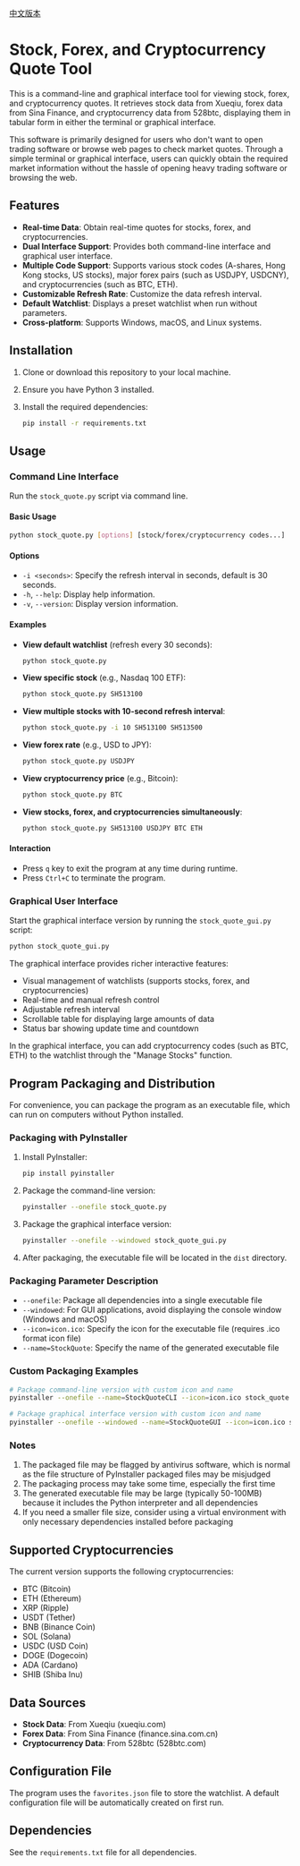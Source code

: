 [中文版本](README.md)

# Stock, Forex, and Cryptocurrency Quote Tool

This is a command-line and graphical interface tool for viewing stock, forex, and cryptocurrency quotes. It retrieves stock data from Xueqiu, forex data from Sina Finance, and cryptocurrency data from 528btc, displaying them in tabular form in either the terminal or graphical interface.

This software is primarily designed for users who don't want to open trading software or browse web pages to check market quotes. Through a simple terminal or graphical interface, users can quickly obtain the required market information without the hassle of opening heavy trading software or browsing the web.

## Features

- **Real-time Data**: Obtain real-time quotes for stocks, forex, and cryptocurrencies.
- **Dual Interface Support**: Provides both command-line interface and graphical user interface.
- **Multiple Code Support**: Supports various stock codes (A-shares, Hong Kong stocks, US stocks), major forex pairs (such as USDJPY, USDCNY), and cryptocurrencies (such as BTC, ETH).
- **Customizable Refresh Rate**: Customize the data refresh interval.
- **Default Watchlist**: Displays a preset watchlist when run without parameters.
- **Cross-platform**: Supports Windows, macOS, and Linux systems.

## Installation

1. Clone or download this repository to your local machine.
2. Ensure you have Python 3 installed.
3. Install the required dependencies:

    ```bash
    pip install -r requirements.txt
    ```

## Usage

### Command Line Interface

Run the `stock_quote.py` script via command line.

#### Basic Usage

```bash
python stock_quote.py [options] [stock/forex/cryptocurrency codes...]
```

#### Options

- `-i <seconds>`: Specify the refresh interval in seconds, default is 30 seconds.
- `-h`, `--help`: Display help information.
- `-v`, `--version`: Display version information.

#### Examples

- **View default watchlist** (refresh every 30 seconds):
    ```bash
    python stock_quote.py
    ```

- **View specific stock** (e.g., Nasdaq 100 ETF):
    ```bash
    python stock_quote.py SH513100
    ```

- **View multiple stocks with 10-second refresh interval**:
    ```bash
    python stock_quote.py -i 10 SH513100 SH513500
    ```

- **View forex rate** (e.g., USD to JPY):
    ```bash
    python stock_quote.py USDJPY
    ```

- **View cryptocurrency price** (e.g., Bitcoin):
    ```bash
    python stock_quote.py BTC
    ```

- **View stocks, forex, and cryptocurrencies simultaneously**:
    ```bash
    python stock_quote.py SH513100 USDJPY BTC ETH
    ```

#### Interaction

- Press `q` key to exit the program at any time during runtime.
- Press `Ctrl+C` to terminate the program.

### Graphical User Interface

Start the graphical interface version by running the `stock_quote_gui.py` script:

```bash
python stock_quote_gui.py
```

The graphical interface provides richer interactive features:
- Visual management of watchlists (supports stocks, forex, and cryptocurrencies)
- Real-time and manual refresh control
- Adjustable refresh interval
- Scrollable table for displaying large amounts of data
- Status bar showing update time and countdown

In the graphical interface, you can add cryptocurrency codes (such as BTC, ETH) to the watchlist through the "Manage Stocks" function.

## Program Packaging and Distribution

For convenience, you can package the program as an executable file, which can run on computers without Python installed.

### Packaging with PyInstaller

1. Install PyInstaller:
   ```bash
   pip install pyinstaller
   ```

2. Package the command-line version:
   ```bash
   pyinstaller --onefile stock_quote.py
   ```
   
3. Package the graphical interface version:
   ```bash
   pyinstaller --onefile --windowed stock_quote_gui.py
   ```

4. After packaging, the executable file will be located in the `dist` directory.

### Packaging Parameter Description

- `--onefile`: Package all dependencies into a single executable file
- `--windowed`: For GUI applications, avoid displaying the console window (Windows and macOS)
- `--icon=icon.ico`: Specify the icon for the executable file (requires .ico format icon file)
- `--name=StockQuote`: Specify the name of the generated executable file

### Custom Packaging Examples

```bash
# Package command-line version with custom icon and name
pyinstaller --onefile --name=StockQuoteCLI --icon=icon.ico stock_quote.py

# Package graphical interface version with custom icon and name
pyinstaller --onefile --windowed --name=StockQuoteGUI --icon=icon.ico stock_quote_gui.py
```

### Notes

1. The packaged file may be flagged by antivirus software, which is normal as the file structure of PyInstaller packaged files may be misjudged
2. The packaging process may take some time, especially the first time
3. The generated executable file may be large (typically 50-100MB) because it includes the Python interpreter and all dependencies
4. If you need a smaller file size, consider using a virtual environment with only necessary dependencies installed before packaging

## Supported Cryptocurrencies

The current version supports the following cryptocurrencies:
- BTC (Bitcoin)
- ETH (Ethereum)
- XRP (Ripple)
- USDT (Tether)
- BNB (Binance Coin)
- SOL (Solana)
- USDC (USD Coin)
- DOGE (Dogecoin)
- ADA (Cardano)
- SHIB (Shiba Inu)

## Data Sources

- **Stock Data**: From Xueqiu (xueqiu.com)
- **Forex Data**: From Sina Finance (finance.sina.com.cn)
- **Cryptocurrency Data**: From 528btc (528btc.com)

## Configuration File

The program uses the `favorites.json` file to store the watchlist. A default configuration file will be automatically created on first run.

## Dependencies

See the `requirements.txt` file for all dependencies.